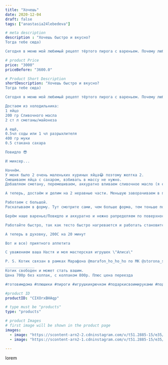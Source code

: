 ```yaml
---
title: "Хочешь"
date: 2020-12-04
draft: false
tags: ["anastasia24lebedeva"]

# meta description
description : "Хочешь быстро и вкусно?
Тогда тебе сюда)

Сегодня в меню мой любимый рецепт тёртого пирога с вареньем. Почему любимый? Потому что вместе с выпечкой у меня выход"

# product Price
price: "3000"
priceBefore: "3600.0"

# Product Short Description
shortDescription: "Хочешь быстро и вкусно?
Тогда тебе сюда)

Сегодня в меню мой любимый рецепт тёртого пирога с вареньем. Почему любимый? Потому что вместе с выпечкой у меня выходит 35//-40 минут. Не веришь? Попробуй.

Достаем из холодильника:
1 яйцо
200 гр Сливочного масла
2 ст л сметаны/майонеза

А ещё, 
0.5чл соды или 1 чл разрыхлителя
400 гр муки
0.5 стакана сахара

Повидло 😎

И миксер...

Начнём.
У меня было 2 очень маленьких куриных яйца😂 поэтому желтка 2.
Смешиваем яйца с сахаром, взбивать в массу не нужно.
Добавляем сметану, перемешиваем, аккуратно вливаем сливочное масло (я его разогреваю микроволновке) и перемешиваем. Когда ингредиенты перемешались, всыпаем муку, смешанную с содой/разрыхлителем и вымешиваем тесто мягкое и эластичное.

А теперь, достаём и делим на 2 неравные части. Меньшую заворачиваем в пакет/плёнку и отправляем в морозилку остывать.

Работаем с большой.
Раскатываем в форму. Тут смотрите сами, чем больше форма, тем тоньше получится и наоборот. Сделали бортики.

Берём наше варенье/Повидло и аккуратно и нежно рапределяем по поверхности теста. Оставьте борты не тронутыми. Как только закончили, достаём кусочек из морозилки, берём терку и натираем. Распрелеляйте ровно по поверхности варенья.

Работайте быстро, так как тесто быстро нагревается и работать становится сложнее.

А теперь в духовку, 200С на 20 минут

Вот и все) приятного аппетита

С уважением ваша Настя и моя мастерская игрушек \"Алиса\"

P. S. Котик связан в рамках Марафона @marafon_ho_ho_ho по МК @storona_sveta
_____________
Котик свободен и может стать вашим.
Цена 700р без колпак, с колпаком 800р. Плюс цена переезда 

#готовимдома #плюшики #пироги #игрушкикрючком #подаркисвоимируками #подарки#ручнаяработа #зефирныеигрушки #котики #коткрючкомамигуруми #фото_proкачка #готовимсякновомугоду"

#product ID
productID: "CIXOrxBHAqp"

# type must be "products"
type: "products"

# product Images
# first image will be shown in the product page
images:
  - image: "https://scontent-arn2-2.cdninstagram.com/v/t51.2885-15/e35/129730830_377105663523173_2902866844130475458_n.jpg?_nc_ht=scontent-arn2-2.cdninstagram.com&_nc_cat=105&_nc_ohc=oAJfxPWQCe0AX9Ons3H&se=7&tp=1&oh=8b1aa89b20b28a4f39816e029af5b961&oe=605DCEFF&ig_cache_key=MjQ1NjQ5NjY5ODQzNDUzMDExMQ%3D%3D.2"
  - image: "https://scontent-arn2-1.cdninstagram.com/v/t51.2885-15/e35/129016307_132831211964955_6387847428985590535_n.jpg?_nc_ht=scontent-arn2-1.cdninstagram.com&_nc_cat=103&_nc_ohc=6D2zV_OqFMQAX8_BWd7&se=7&tp=1&oh=744925121379534a62671c1e2a1bc876&oe=605E1156&ig_cache_key=MjQ1NjQ5NjY5ODMxNzA4NDI4MQ%3D%3D.2"

---
```

lorem
